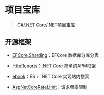 # 项目宝库

> [C#/.NET Core/.NET项目宝库](https://github.com/dotnettreasury)

## 开源框架

- [EFCore.Sharding](https://github.com/coldairarrow/efcore.sharding)：EFCore 数据库分库分表

- [HttpReports](https://github.com/springleee/httpreports)：.NET Core 简单的APM框架

- [ebook](https://github.com/mladjo97/ebook)：ES + .NET Core 实现站内搜索

- [AspNetCoreRateLimit](https://github.com/stefanprodan/AspNetCoreRateLimit)：请求频率限制

